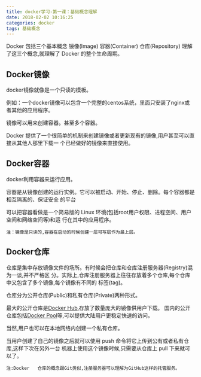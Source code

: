 ```yaml
---
title: docker学习-第一课：基础概念理解
date: 2018-02-02 10:16:25
categories: docker
tags: 基础概念
---
```


Docker	包括三个基本概念
镜像(Image)
容器(Container)
仓库(Repository)
理解了这三个概念,就理解了	Docker	的整个生命周期。

## Docker镜像
docker镜像就像是一个只读的模板。 

例如：一个docker镜像可以包含一个完整的centos系统，里面只安装了nginx或者其他的应用程序。 

镜像可以用来创建容器。甚至多个容器。 

Docker	提供了一个很简单的机制来创建镜像或者更新现有的镜像,用户甚至可以直接从其他人那里下载一
个已经做好的镜像来直接使用。

## Docker容器
docker利用容器来运行应用。 

容器是从镜像创建的运行实例。它可以被启动、开始、停止、删除。每个容器都是相互隔离的、保证安全
的平台

可以把容器看做是一个简易版的	Linux	环境(包括root用户权限、进程空间、用户空间和网络空间等)和运
行在其中的应用程序。

`注：镜像是只读的,容器在启动的时候创建一层可写层作为最上层。`

## Docker仓库
仓库是集中存放镜像文件的场所。有时候会把仓库和仓库注册服务器(Registry)混为一谈,并不严格区
分。实际上,仓库注册服务器上往往存放着多个仓库,每个仓库中又包含了多个镜像,每个镜像有不同的
标签(tag)。

仓库分为公开仓库(Public)和私有仓库(Private)两种形式。

最大的公开仓库是[Docker	Hub](https://hub.docker.com/),存放了数量庞大的镜像供用户下载。	国内的公开仓库包括[Docker Pool]()等,可以提供大陆用户更稳定快速的访问。

当然,用户也可以在本地网络内创建一个私有仓库。

当用户创建了自己的镜像之后就可以使用	 	push	 	命令将它上传到公有或者私有仓库,这样下次在另外一台
机器上使用这个镜像时候,只需要从仓库上	 	pull	 	下来就可以了。

`注:Docker	仓库的概念跟Git类似,注册服务器可以理解为GitHub这样的托管服务。`

